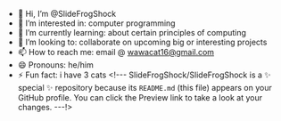 - 👋 Hi, I’m @SlideFrogShock
- 👀 I’m interested in: computer programming
- 🌱 I’m currently learning: about certain principles of computing
- 💞️ I’m looking to: collaborate on upcoming big or interesting projects
- 📫 How to reach me: email @ wawacat16@gmail.com
- 😄 Pronouns: he/him
- ⚡ Fun fact: i have 3 cats <!---
SlideFrogShock/SlideFrogShock is a ✨ special ✨ repository because its `README.md` (this file) appears on your GitHub profile.
You can click the Preview link to take a look at your changes.
---!>
